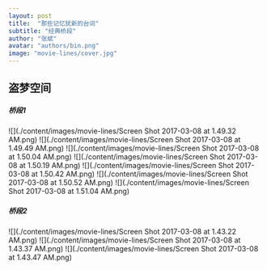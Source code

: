 ```yaml
---
layout: post
title:  "那些记忆犹新的台词"
subtitle: "经典桥段"
author: "张斌"
avatar: "authors/bin.png"
image: "movie-lines/cover.jpg"
---
```


## 盗梦空间

##### 桥段1
![](./content/images/movie-lines/Screen Shot 2017-03-08 at 1.49.32 AM.png)
![](./content/images/movie-lines/Screen Shot 2017-03-08 at 1.49.49 AM.png)
![](./content/images/movie-lines/Screen Shot 2017-03-08 at 1.50.04 AM.png)
![](./content/images/movie-lines/Screen Shot 2017-03-08 at 1.50.19 AM.png)
![](./content/images/movie-lines/Screen Shot 2017-03-08 at 1.50.42 AM.png)
![](./content/images/movie-lines/Screen Shot 2017-03-08 at 1.50.52 AM.png)
![](./content/images/movie-lines/Screen Shot 2017-03-08 at 1.51.04 AM.png)

##### 桥段2
![](./content/images/movie-lines/Screen Shot 2017-03-08 at 1.43.22 AM.png)
![](./content/images/movie-lines/Screen Shot 2017-03-08 at 1.43.37 AM.png)
![](./content/images/movie-lines/Screen Shot 2017-03-08 at 1.43.47 AM.png)
